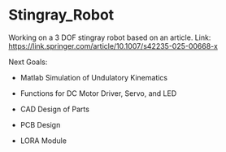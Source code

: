 # Stingray_Robot
Working on a 3 DOF stingray robot based on an article. 
Link: https://link.springer.com/article/10.1007/s42235-025-00668-x


Next Goals:

- Matlab Simulation of Undulatory Kinematics 
- Functions for DC Motor Driver, Servo, and LED

- CAD Design of Parts
  
- PCB Design
- LORA Module
